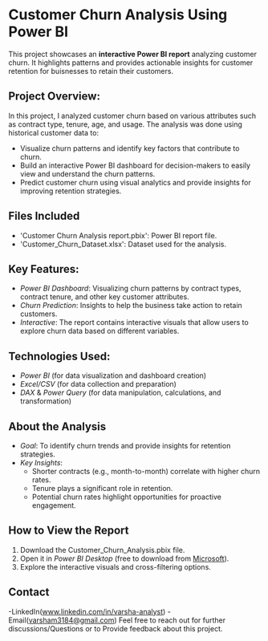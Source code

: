 # Customer Churn Analysis Using Power BI

This project showcases an **interactive Power BI report** analyzing customer churn. It highlights patterns and provides actionable insights for customer retention for buisnesses to retain their customers.

## Project Overview:
In this project, I analyzed customer churn based on various attributes such as contract type, tenure, age, and usage. The analysis was done using historical customer data to:
- Visualize churn patterns and identify key factors that contribute to churn.
- Build an interactive Power BI dashboard for decision-makers to easily view and understand the churn patterns.
- Predict customer churn using visual analytics and provide insights for improving retention strategies.

## Files Included
- 'Customer Churn Analysis report.pbix': Power BI report file.
- 'Customer_Churn_Dataset.xlsx': Dataset used for the analysis.

## Key Features:
- *Power BI Dashboard*: Visualizing churn patterns by contract types, contract tenure, and other key customer attributes.
- *Churn Prediction*: Insights to help the business take action to retain customers.
- *Interactive*: The report contains interactive visuals that allow users to explore churn data based on different variables.

## Technologies Used:
- *Power BI* (for data visualization and dashboard creation)
- *Excel/CSV* (for data collection and preparation)
- *DAX* & *Power Query* (for data manipulation, calculations, and transformation)

## About the Analysis
- *Goal*: To identify churn trends and provide insights for retention strategies.
- *Key Insights*:
  - Shorter contracts (e.g., month-to-month) correlate with higher churn rates.
  - Tenure plays a significant role in retention.
  - Potential churn rates highlight opportunities for proactive engagement.

## How to View the Report
1. Download the Customer_Churn_Analysis.pbix file.
2. Open it in *Power BI Desktop* (free to download from [Microsoft](https://powerbi.microsoft.com/)).
3. Explore the interactive visuals and cross-filtering options.

## Contact
-LinkedIn(www.linkedin.com/in/varsha-analyst)
-Email(varsham3184@gmail.com)
Feel free to reach out for further discussions/Questions or to Provide feedback about this project.
